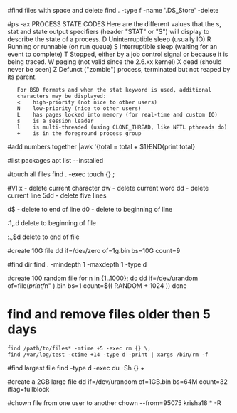 #find files with space and delete
find . -type f -name '.DS_Store' -delete

#ps -ax
PROCESS STATE CODES
       Here are the different values that the s, stat and state output
       specifiers (header "STAT" or "S") will display to describe the state of
       a process.
       D    Uninterruptible sleep (usually IO)
       R    Running or runnable (on run queue)
       S    Interruptible sleep (waiting for an event to complete)
       T    Stopped, either by a job control signal or because it is being
            traced.
       W    paging (not valid since the 2.6.xx kernel)
       X    dead (should never be seen)
       Z    Defunct ("zombie") process, terminated but not reaped by its
            parent.

       For BSD formats and when the stat keyword is used, additional
       characters may be displayed:
       <    high-priority (not nice to other users)
       N    low-priority (nice to other users)
       L    has pages locked into memory (for real-time and custom IO)
       s    is a session leader
       l    is multi-threaded (using CLONE_THREAD, like NPTL pthreads do)
       +    is in the foreground process group


#add numbers together
|awk '{total = total + $1}END{print total}

#list packages
apt list --installed

#touch all files
find . -exec touch {} \;

#VI
x   - delete current character
dw  - delete current word
dd  - delete current line
5dd - delete five lines

d$  - delete to end of line
d0  - delete to beginning of line

:1,.d
delete to beginning of file

:.,$d
delete to end of file

#create 10G file
dd if=/dev/zero of=1g.bin bs=10G count=9

#find dir
find . -mindepth 1 -maxdepth 1 -type d

#create 100 random file
for n in {1..1000}; do
    dd if=/dev/urandom of=file$( printf %03d "$n" ).bin bs=1 count=$(( RANDOM + 1024 ))
done


# find and remove files older then 5 days
    find /path/to/files* -mtime +5 -exec rm {} \;
    find /var/log/test -ctime +14 -type d -print | xargs /bin/rm -f

#find largest file
find -type d -exec du -Sh {} +

#create a 2GB large file
dd if=/dev/urandom of=1GB.bin bs=64M count=32 iflag=fullblock

#chown file from one user to another
chown --from=95075 krisha18 * -R

